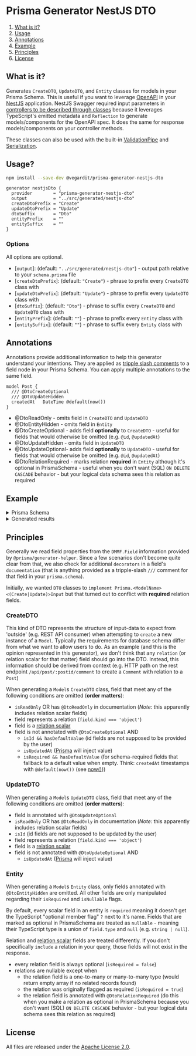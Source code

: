 # Prisma Generator NestJS DTO

1. [What is it?](#what-is-it)
1. [Usage](#usage)
1. [Annotations](#annotations)
1. [Example](#example)
1. [Principles](#principles)
1. [License](#license)

## <a name="what-is-it"></a>What is it?

Generates `CreateDTO`, `UpdateDTO`, and `Entity` classes for models in your Prisma Schema. This is useful if you want to leverage [OpenAPI](https://docs.nestjs.com/openapi/introduction) in your [NestJS](https://nestjs.com/) application. NestJS Swagger required input parameters in [controllers to be described through classes](https://docs.nestjs.com/openapi/types-and-parameters) because it leverages TypeScript's emitted metadata and `Reflection` to generate models/components for the OpenAPI spec. It does the same for response models/components on your controller methods.

These classes can also be used with the built-in [ValidationPipe](https://docs.nestjs.com/techniques/validation#using-the-built-in-validationpipe) and [Serialization](https://docs.nestjs.com/techniques/serialization).

## <a name="usage"></a>Usage?

```sh
npm install --save-dev @vegardit/prisma-generator-nestjs-dto
```

```prisma
generator nestjsDto {
  provider        = "prisma-generator-nestjs-dto"
  output          = "../src/generated/nestjs-dto"
  createDtoPrefix = "Create"
  updateDtoPrefix = "Update"
  dtoSuffix       = "Dto"
  entityPrefix    = ""
  entitySuffix    = ""
}
```

### Options

All options are optional.

- [`output`]: (default: `"../src/generated/nestjs-dto"`) - output path relative to your `schema.prisma` file
- [`createDtoPrefix`]: (default: `"Create"`) - phrase to prefix every `CreateDTO` class with
- [`updateDtoPrefix`]: (default: `"Update"`) - phrase to prefix every `UpdateDTO` class with
- [`dtoSuffix`]: (default: `"Dto"`) - phrase to suffix every `CreateDTO` and `UpdateDTO` class with
- [`entityPrefix`]: (default: `""`) - phrase to prefix every `Entity` class with
- [`entitySuffix`]: (default: `""`) - phrase to suffix every `Entity` class with

## <a name="annotations"></a>Annotations

Annotations provide additional information to help this generator understand your intentions. They are applied as [tripple slash comments](https://www.prisma.io/docs/concepts/components/prisma-schema#comments) to a field node in your Prisma Schema. You can apply multiple annotations to the same field.

```prisma
model Post {
  /// @DtoCreateOptional
  /// @DtoUpdateHidden
  createdAt   DateTime @default(now())
}
```

- @DtoReadOnly - omits field in `CreateDTO` and `UpdateDTO`
- @DtoEntityHidden - omits field in `Entity`
- @DtoCreateOptional - adds field **optionally** to `CreateDTO` - useful for fields that would otherwise be omitted (e.g. `@id`, `@updatedAt`)
- @DtoUpdateHidden - omits field in `UpdateDTO`
- @DtoUpdateOptional- adds field **optionally** to `UpdateDTO` - useful for fields that would otherwise be omitted (e.g. `@id`, `@updatedAt`)
- @DtoRelationRequired - marks relation **required** in `Entity` although it's optional in PrismaSchema - useful when you don't want (SQL) `ON DELETE CASCADE` behavior - but your logical data schema sees this relation as required

## <a name="example"></a>Example

<details>
  <summary>Prisma Schema</summary>
  
  ```prisma
  model Response {
    id          String   @id @default(dbgenerated("gen_random_uuid()")) @db.Uuid
    /// @DtoCreateOptional
    /// @DtoUpdateHidden
    createdAt   DateTime @default(now())
    /// @DtoRelationRequired
    createdBy   User?    @relation("CreatedResponses", fields: [createdById], references: [id])
    createdById String?
    /// @DtoUpdateOptional
    updatedAt   DateTime @updatedAt
    /// @DtoRelationRequired
    updatedBy   User?    @relation("UpdatedResponses", fields: [updatedById], references: [id])
    updatedById String?

    question   Question @relation(fields: [questionId], references: [id])
    questionId String

    parentResponseId String?    @db.Uuid
    parentResponse   Response?  @relation("NestedResponses", fields: [parentResponseId], references: [id])
    responses        Response[] @relation("NestedResponses")

    title   String
    content String @db.Text
  }
  ```

</details>

<details>
  <summary>Generated results</summary>

  ```ts
  // src/generated/nestjs-dto/create-response.dto.ts
  export class CreateResponseDto {
    createdAt?: Date;
    title: string;
    content: string;
  }
  ```

  ```ts
  // src/generated/nestjs-dto/update-response.dto.ts
  export class UpdateResponseDto {
    updatedAt?: Date;
    title?: string;
    content?: string;
  }
  ```

  ```ts
  // src/generated/nestjs-dto/response.entity.ts
  import { ApiExtraModels } from '@nestjs/swagger';

  import { User } from './user.entity';
  import { Question } from './question.entity';

  @ApiExtraModels(User, Question)
  export class Response {
    id: string;
    createdAt: Date;
    createdBy?: User;
    createdById: string;
    updatedAt: Date;
    updatedBy?: User;
    updatedById: string;
    question?: Question;
    questionId: string;
    parentResponseId: string | null;
    parentResponse?: Response | null;
    responses?: Response[];
    title: string;
    content: string;
  }
  ```

</details>

## <a name="principles"></a>Principles

Generally we read field properties from the `DMMF.Field` information provided by `@prisma/generator-helper`. Since a few scenarios don't become quite clear from that, we also check for additional `decorators` in a field's `documentation` (that is anything provided as a tripple-slash `///` comment for that field in your `prisma.schema`).

Initially, we wanted `DTO` classes to `implement Prisma.<ModelName><(Create|Update)>Input` but that turned out to conflict with **required** relation fields.

### CreateDTO

This kind of DTO represents the structure of input-data to expect from 'outside' (e.g. REST API consumer) when attempting to `create` a new instance of a `Model`.
Typically the requirements for database schema differ from what we want to allow users to do.
As an example (and this is the opinion represented in this generator), we don't think that any `relation` (or relation scalar for that matter) field should go into the DTO. Instead, this information should be derived from context (e.g. HTTP path on the rest endpoint `/api/post/:postid/comment` to create a `Comment` with relation to a `Post`)

When generating a `Model`s `CreateDTO` class, field that meet any of the following conditions are omitted (**order matters**):

- `isReadOnly` OR has `@DtoReadOnly` in documentation (*Note:* this apparently includes relation scalar fields)
- field represents a relation (`field.kind === 'object'`)
- field is a [relation scalar](https://www.prisma.io/docs/concepts/components/prisma-schema/relations/#annotated-relation-fields-and-relation-scalar-fields)
- field is not annotated with `@DtoCreateOptional` AND
  - `isId && hasDefaultValue` (id fields are not supposed to be provided by the user)
  - `isUpdatedAt` ([Prisma](https://www.prisma.io/docs/reference/api-reference/prisma-schema-reference#updatedat) will inject value)
  - `isRequired && hasDefaultValue` (for schema-required fields that fallback to a default value when empty. Think: `createdAt` timestamps with `@default(now())` (see [now()](https://www.prisma.io/docs/reference/api-reference/prisma-schema-reference#now)))

### UpdateDTO

When generating a `Model`s `UpdateDTO` class, field that meet any of the following conditions are omitted (**order matters**):

- field is annotated with `@DtoUpdateOptional`
- `isReadOnly` OR has `@DtoReadOnly` in documentation (*Note:* this apparently includes relation scalar fields)
- `isId` (id fields are not supposed to be updated by the user)
- field represents a relation (`field.kind === 'object'`)
- field is a [relation scalar](https://www.prisma.io/docs/concepts/components/prisma-schema/relations/#annotated-relation-fields-and-relation-scalar-fields)
- field is not annotated with `@DtoUpdateOptional` AND
  - `isUpdatedAt` ([Prisma](https://www.prisma.io/docs/reference/api-reference/prisma-schema-reference#updatedat) will inject value)

### Entity

When generating a `Model`s `Entity` class, only fields annotated with `@DtoEntityHidden` are omitted.
All other fields are only manipulated regarding their `isRequired` and `isNullable` flags.

By default, every scalar field in an entity is `required` meaning it doesn't get the TypeScript "optional member flag" `?` next to it's name. Fields that are marked as optional in PrismaSchema are treated as `nullable` - meaning their TypeScript type is a union of `field.type` and `null` (e.g. `string | null`).

Relation and [relation scalar](https://www.prisma.io/docs/concepts/components/prisma-schema/relations/#annotated-relation-fields-and-relation-scalar-fields) fields are treated differently. If you don't specifically `include` a relation in your query, those fields will not exist in the response.

- every relation field is always optional (`isRequired = false`)
- relations are nullable except when
  - the relation field is a one-to-many or many-to-many type (would return empty array if no related records found)
  - the relation was originally flagged as required (`isRequired = true`)
  - the relation field is annotated with `@DtoRelationRequired` (do this when you make a relation as optional in PrismaSchema because you don't want (SQL) `ON DELETE CASCADE` behavior - but your logical data schema sees this relation as required)

## <a name="license"></a>License

All files are released under the [Apache License 2.0](https://github.com/vegardit/prisma-generator-nestjs-dto/blob/master/LICENSE).
